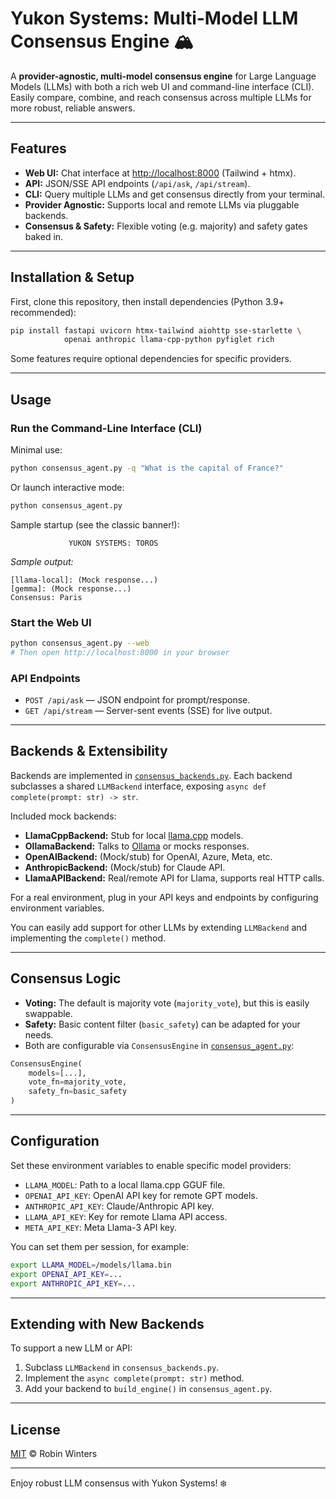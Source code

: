# Yukon Systems: Multi-Model LLM Consensus Engine 🏔️

A **provider-agnostic, multi-model consensus engine** for Large Language Models (LLMs) with both a rich web UI and command-line interface (CLI). Easily compare, combine, and reach consensus across multiple LLMs for more robust, reliable answers.

---

## Features

- **Web UI:** Chat interface at [http://localhost:8000](http://localhost:8000) (Tailwind + htmx).
- **API:** JSON/SSE API endpoints (`/api/ask`, `/api/stream`).
- **CLI:** Query multiple LLMs and get consensus directly from your terminal.
- **Provider Agnostic:** Supports local and remote LLMs via pluggable backends.
- **Consensus & Safety:** Flexible voting (e.g. majority) and safety gates baked in.

---

## Installation & Setup

First, clone this repository, then install dependencies (Python 3.9+ recommended):

```bash
pip install fastapi uvicorn htmx-tailwind aiohttp sse-starlette \
            openai anthropic llama-cpp-python pyfiglet rich
```

Some features require optional dependencies for specific providers.

---

## Usage

### Run the Command-Line Interface (CLI)

Minimal use:
```bash
python consensus_agent.py -q "What is the capital of France?"
```
Or launch interactive mode:
```bash
python consensus_agent.py
```

Sample startup (see the classic banner!):
```
             YUKON SYSTEMS: TOROS
```
_Sample output:_
```
[llama-local]: (Mock response...)
[gemma]: (Mock response...)
Consensus: Paris
```

### Start the Web UI

```bash
python consensus_agent.py --web
# Then open http://localhost:8000 in your browser
```

### API Endpoints

- `POST /api/ask` — JSON endpoint for prompt/response.
- `GET /api/stream` — Server-sent events (SSE) for live output.

---

## Backends & Extensibility

Backends are implemented in [`consensus_backends.py`](./consensus_backends.py). Each backend subclasses a shared `LLMBackend` interface, exposing `async def complete(prompt: str) -> str`.

Included mock backends:

- **LlamaCppBackend:** Stub for local [llama.cpp](https://github.com/ggerganov/llama.cpp) models.
- **OllamaBackend:** Talks to [Ollama](https://ollama.com/) or mocks responses.
- **OpenAIBackend:** (Mock/stub) for OpenAI, Azure, Meta, etc.
- **AnthropicBackend:** (Mock/stub) for Claude API.
- **LlamaAPIBackend:** Real/remote API for Llama, supports real HTTP calls.

For a real environment, plug in your API keys and endpoints by configuring environment variables.

You can easily add support for other LLMs by extending `LLMBackend` and implementing the `complete()` method.

---

## Consensus Logic

- **Voting:** The default is majority vote (`majority_vote`), but this is easily swappable.
- **Safety:** Basic content filter (`basic_safety`) can be adapted for your needs.
- Both are configurable via `ConsensusEngine` in [`consensus_agent.py`](./consensus_agent.py):

```python
ConsensusEngine(
    models=[...], 
    vote_fn=majority_vote, 
    safety_fn=basic_safety
)
```

---

## Configuration

Set these environment variables to enable specific model providers:

- `LLAMA_MODEL`: Path to a local llama.cpp GGUF file.
- `OPENAI_API_KEY`: OpenAI API key for remote GPT models.
- `ANTHROPIC_API_KEY`: Claude/Anthropic API key.
- `LLAMA_API_KEY`: Key for remote Llama API access.
- `META_API_KEY`: Meta Llama-3 API key.

You can set them per session, for example:
```bash
export LLAMA_MODEL=/models/llama.bin
export OPENAI_API_KEY=...
export ANTHROPIC_API_KEY=...
```

---

## Extending with New Backends

To support a new LLM or API:

1. Subclass `LLMBackend` in `consensus_backends.py`.
2. Implement the `async complete(prompt: str)` method.
3. Add your backend to `build_engine()` in `consensus_agent.py`.

---

## License

[MIT](./LICENSE) &copy; Robin Winters

---

Enjoy robust LLM consensus with Yukon Systems! ❄️

